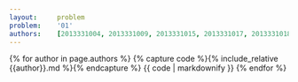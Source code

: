 ```yaml
---
layout:     problem
problem:    '01'
authors:    [2013331004, 2013331009, 2013331015, 2013331017, 2013331018, 2013331019, 2013331021, 2013331024, 2013331028, 2013331032, 2013331033, 2013331034, 2013331035, 2013331036, 2013331038, 2013331042, 2013331047, 2013331057, 2013331061]
---
```


{% for author in page.authors %}
{% capture code %}{% include_relative {{author}}.md %}{% endcapture %}
{{ code | markdownify }}
{% endfor %}